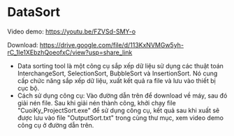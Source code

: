 # DataSort
Video demo: https://youtu.be/FZVSd-SMY-o

Download: https://drive.google.com/file/d/113KxNVMGw5yh-rC_1le1XEbzhQoeofxC/view?usp=share_link 
- Data sorting tool là một công cụ sắp xếp dữ liệu sử dụng các thuật toán InterchangeSort, SelectionSort, BubbleSort và InsertionSort. Nó cung cấp chức năng sắp xếp dữ liệu, xuất kết quả ra file và lưu vào thiết bị cục bộ.
- Cách sử dụng công cụ: Vào đường dẫn trên để download về máy, sau đó giải nén file. Sau khi giải nén thành công, khởi chạy file "CuoiKy_ProjectSort.exe" để sử dụng công cụ, kết quả sau khi xuất sẽ được lưu vào file "OutputSort.txt" trong cùng thư mục, xem video demo công cụ ở đường dẫn trên.
